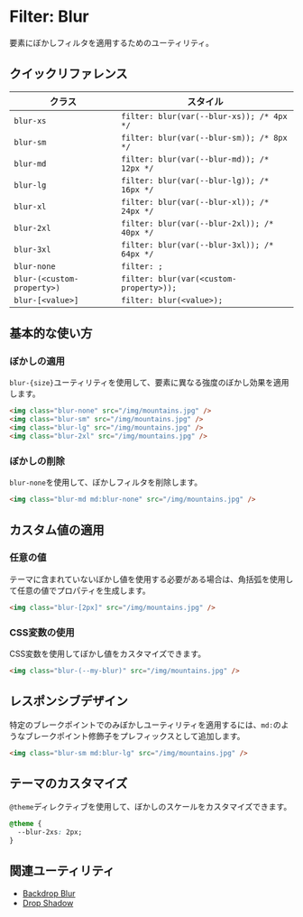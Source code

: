 # Filter: Blur

要素にぼかしフィルタを適用するためのユーティリティ。

## クイックリファレンス

| クラス | スタイル |
|--------|---------|
| `blur-xs` | `filter: blur(var(--blur-xs)); /* 4px */` |
| `blur-sm` | `filter: blur(var(--blur-sm)); /* 8px */` |
| `blur-md` | `filter: blur(var(--blur-md)); /* 12px */` |
| `blur-lg` | `filter: blur(var(--blur-lg)); /* 16px */` |
| `blur-xl` | `filter: blur(var(--blur-xl)); /* 24px */` |
| `blur-2xl` | `filter: blur(var(--blur-2xl)); /* 40px */` |
| `blur-3xl` | `filter: blur(var(--blur-3xl)); /* 64px */` |
| `blur-none` | `filter: ;` |
| `blur-(<custom-property>)` | `filter: blur(var(<custom-property>));` |
| `blur-[<value>]` | `filter: blur(<value>);` |

## 基本的な使い方

### ぼかしの適用

`blur-{size}`ユーティリティを使用して、要素に異なる強度のぼかし効果を適用します。

```html
<img class="blur-none" src="/img/mountains.jpg" />
<img class="blur-sm" src="/img/mountains.jpg" />
<img class="blur-lg" src="/img/mountains.jpg" />
<img class="blur-2xl" src="/img/mountains.jpg" />
```

### ぼかしの削除

`blur-none`を使用して、ぼかしフィルタを削除します。

```html
<img class="blur-md md:blur-none" src="/img/mountains.jpg" />
```

## カスタム値の適用

### 任意の値

テーマに含まれていないぼかし値を使用する必要がある場合は、角括弧を使用して任意の値でプロパティを生成します。

```html
<img class="blur-[2px]" src="/img/mountains.jpg" />
```

### CSS変数の使用

CSS変数を使用してぼかし値をカスタマイズできます。

```html
<img class="blur-(--my-blur)" src="/img/mountains.jpg" />
```

## レスポンシブデザイン

特定のブレークポイントでのみぼかしユーティリティを適用するには、`md:`のようなブレークポイント修飾子をプレフィックスとして追加します。

```html
<img class="blur-sm md:blur-lg" src="/img/mountains.jpg" />
```

## テーマのカスタマイズ

`@theme`ディレクティブを使用して、ぼかしのスケールをカスタマイズできます。

```css
@theme {
  --blur-2xs: 2px;
}
```

## 関連ユーティリティ

- [Backdrop Blur](/docs/backdrop-blur)
- [Drop Shadow](/docs/drop-shadow)
